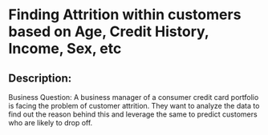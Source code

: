 # Finding Attrition within customers based on Age, Credit History, Income, Sex, etc

## Description:
Business Question: A business manager of a consumer credit card portfolio is facing the problem of customer attrition. They want to analyze the data to find out the reason behind this and leverage the same to predict customers who are likely to drop off.
